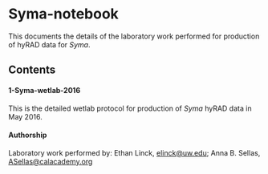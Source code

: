# Syma-notebook

This documents the details of the laboratory work performed for production of hyRAD data for *Syma*.

## Contents
#### 1-Syma-wetlab-2016
This is the detailed wetlab protocol for production of *Syma* hyRAD data in May 2016.  

#### Authorship
Laboratory work performed by: Ethan Linck, elinck@uw.edu; Anna B. Sellas, ASellas@calacademy.org  
